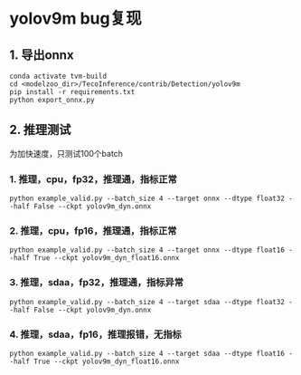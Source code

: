 # yolov9m bug复现

## 1. 导出onnx

```
conda activate tvm-build
cd <modelzoo_dir>/TecoInference/contrib/Detection/yolov9m
pip install -r requirements.txt
python export_onnx.py
```

## 2. 推理测试
为加快速度，只测试100个batch

### 1. 推理，cpu，fp32，推理通，指标正常
```
python example_valid.py --batch_size 4 --target onnx --dtype float32 --half False --ckpt yolov9m_dyn.onnx
```

### 2. 推理，cpu，fp16，推理通，指标正常
```
python example_valid.py --batch_size 4 --target onnx --dtype float16 --half True --ckpt yolov9m_dyn_float16.onnx
```

### 3. 推理，sdaa，fp32，推理通，指标异常
```
python example_valid.py --batch_size 4 --target sdaa --dtype float32 --half False --ckpt yolov9m_dyn.onnx
```

### 4. 推理，sdaa，fp16，推理报错，无指标
```
python example_valid.py --batch_size 4 --target sdaa --dtype float16 --half True --ckpt yolov9m_dyn_float16.onnx
```

